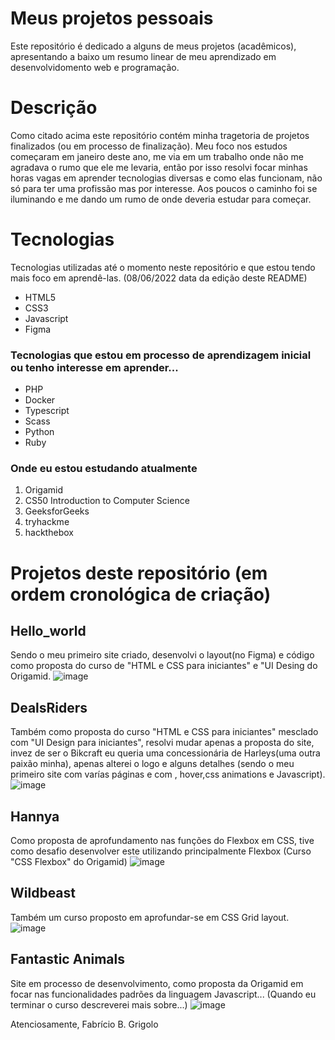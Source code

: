 # Meus projetos pessoais
Este repositório é dedicado a alguns de meus projetos (acadêmicos), apresentando a baixo um resumo linear de meu aprendizado em desenvolvidomento web e
programação.

# Descrição 
Como citado acima este repositório contém minha tragetoria de projetos finalizados (ou em processo de finalização). Meu foco nos estudos começaram em janeiro deste ano, me via em um trabalho onde não me agradava o rumo que ele me levaria, então por isso resolvi focar minhas horas vagas em aprender tecnologias diversas e como elas funcionam, não só para ter uma profissão mas por interesse. Aos poucos o caminho foi se iluminando e me dando um rumo de onde deveria estudar para começar.

# Tecnologias
Tecnologias utilizadas até o momento neste repositório e que estou tendo mais foco em aprendê-las. (08/06/2022 data da edição deste README)
* HTML5
* CSS3
* Javascript
* Figma
### Tecnologias que estou em processo de aprendizagem inicial ou tenho interesse em aprender... 
* PHP
* Docker
* Typescript
* Scass
* Python
* Ruby
### Onde eu estou estudando atualmente ###
1. Origamid
2. CS50 Introduction to Computer Science
3. GeeksforGeeks
4. tryhackme
5. hackthebox

# Projetos deste repositório (em ordem cronológica de criação)

## Hello_world
Sendo o meu primeiro site criado, desenvolvi o layout(no Figma) e código como proposta do curso de "HTML e CSS para iniciantes" e "UI Desing do Origamid.
![image](https://user-images.githubusercontent.com/72279467/172719345-d1623921-6f9e-415d-883f-77d1d6f26827.png)


## DealsRiders
Também como proposta do curso "HTML e CSS para iniciantes" mesclado com "UI Design para iniciantes", resolvi mudar apenas a proposta do site, invez de ser o Bikcraft eu queria uma concessionária de Harleys(uma outra paixão minha), apenas alterei o logo e alguns detalhes (sendo o meu primeiro site com varías páginas e com , hover,css animations e Javascript).
![image](https://user-images.githubusercontent.com/72279467/172719584-80040164-5bbb-4fef-b0da-4e10c06801e6.png)

## Hannya
Como proposta de aprofundamento nas funções do Flexbox em CSS, tive como desafio desenvolver este utilizando principalmente Flexbox (Curso "CSS Flexbox" do Origamid)
![image](https://user-images.githubusercontent.com/72279467/172720160-7d41db4d-6f1e-4745-a597-a2f92e779233.png)

## Wildbeast
Também um curso proposto em aprofundar-se em CSS Grid layout.
![image](https://user-images.githubusercontent.com/72279467/172720500-771975ae-dcc3-4ec4-afd3-312f52322e62.png)

## Fantastic Animals
Site em processo de desenvolvimento, como proposta da Origamid em focar nas funcionalidades padrões da linguagem Javascript...
(Quando eu terminar o curso descreverei mais sobre...)
![image](https://user-images.githubusercontent.com/72279467/172721476-546d2ef5-9e4b-4069-b877-bde38a5b1fe3.png)



Atenciosamente, Fabrício B. Grigolo

